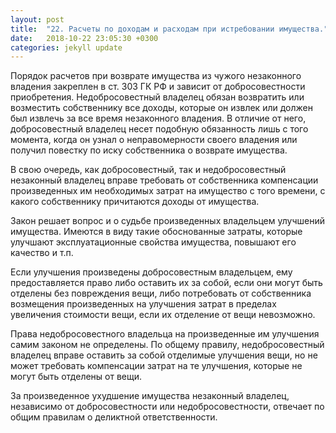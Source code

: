 ```yaml
---
layout: post
title:  "22. Расчеты по доходам и расходам при истребовании имущества."
date:   2018-10-22 23:05:30 +0300
categories: jekyll update
---
```


Порядок расчетов при возврате имущества из чужого незаконного владения закреплен в ст. 303 ГК РФ и зависит от добросовестности приобретения. Недобросовестный владелец обязан возвратить или возместить собственнику все доходы, которые он извлек или должен был извлечь за все время незаконного владения. В отличие от него, добросовестный владелец несет подобную обязанность лишь с того момента, когда он узнал о неправомерности своего владения или получил повестку по иску собственника о возврате имущества.

В свою очередь, как добросовестный, так и недобросовестный незаконный владелец вправе требовать от собственника компенсации произведенных им необходимых затрат на имущество с того времени, с какого собственнику причитаются доходы от имущества.

Закон решает вопрос и о судьбе произведенных владельцем улучшений имущества. Имеются в виду такие обоснованные затраты, которые улучшают эксплуатационные свойства имущества, повышают его качество и т.п.

Если улучшения произведены добросовестным владельцем, ему предоставляется право либо оставить их за собой, если они могут быть отделены без повреждения вещи, либо потребовать от собственника возмещения произведенных на улучшения затрат в пределах увеличения стоимости вещи, если их отделение от вещи невозможно.

Права недобросовестного владельца на произведенные им улучшения самим законом не определены. По общему правилу, недобросовестный владелец вправе оставить за собой отделимые улучшения вещи, но не может требовать компенсации затрат на те улучшения, которые не могут быть отделены от вещи.

За произведенное ухудшение имущества незаконный владелец, независимо от добросовестности или недобросовестности, отвечает по общим правилам о деликтной ответственности.